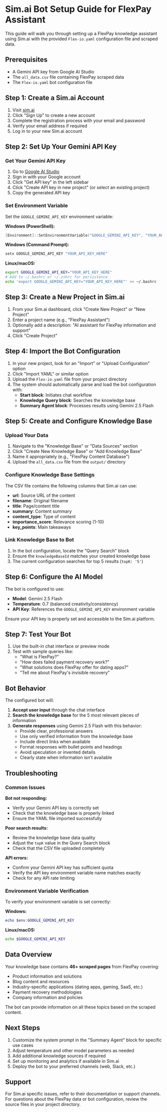 # Sim.ai Bot Setup Guide for FlexPay Assistant

This guide will walk you through setting up a FlexPay knowledge assistant using Sim.ai with the provided `Flex-io.yaml` configuration file and scraped data.

## Prerequisites

- A Gemini API key from Google AI Studio
- The `all_data.csv` file containing FlexPay scraped data
- The `Flex-io.yaml` bot configuration file

## Step 1: Create a Sim.ai Account

1. Visit [sim.ai](https://sim.ai)
2. Click "Sign Up" to create a new account
3. Complete the registration process with your email and password
4. Verify your email address if required
5. Log in to your new Sim.ai account

## Step 2: Set Up Your Gemini API Key

### Get Your Gemini API Key
1. Go to [Google AI Studio](https://aistudio.google.com/)
2. Sign in with your Google account
3. Click "Get API key" in the left sidebar
4. Click "Create API key in new project" (or select an existing project)
5. Copy the generated API key

### Set Environment Variable
Set the `GOOGLE_GEMINI_API_KEY` environment variable:

**Windows (PowerShell):**
```powershell
[Environment]::SetEnvironmentVariable("GOOGLE_GEMINI_API_KEY", "YOUR_API_KEY_HERE", "User")
```

**Windows (Command Prompt):**
```cmd
setx GOOGLE_GEMINI_API_KEY "YOUR_API_KEY_HERE"
```

**Linux/macOS:**
```bash
export GOOGLE_GEMINI_API_KEY="YOUR_API_KEY_HERE"
# Add to ~/.bashrc or ~/.zshrc for persistence
echo 'export GOOGLE_GEMINI_API_KEY="YOUR_API_KEY_HERE"' >> ~/.bashrc
```

## Step 3: Create a New Project in Sim.ai

1. From your Sim.ai dashboard, click "Create New Project" or "New Project"
2. Enter a project name (e.g., "FlexPay Assistant")
3. Optionally add a description: "AI assistant for FlexPay information and support"
4. Click "Create Project"

## Step 4: Import the Bot Configuration

1. In your new project, look for an "Import" or "Upload Configuration" option
2. Click "Import YAML" or similar option
3. Upload the `Flex-io.yaml` file from your project directory
4. The system should automatically parse and load the bot configuration with:
   - **Start block**: Initiates chat workflow
   - **Knowledge Query block**: Searches the knowledge base
   - **Summary Agent block**: Processes results using Gemini 2.5 Flash

## Step 5: Create and Configure Knowledge Base

### Upload Your Data
1. Navigate to the "Knowledge Base" or "Data Sources" section
2. Click "Create New Knowledge Base" or "Add Knowledge Base"
3. Name it appropriately (e.g., "FlexPay Content Database")
4. Upload the `all_data.csv` file from the `output/` directory

### Configure Knowledge Base Settings
The CSV file contains the following columns that Sim.ai can use:
- **url**: Source URL of the content
- **filename**: Original filename
- **title**: Page/content title
- **summary**: Content summary
- **content_type**: Type of content
- **importance_score**: Relevance scoring (1-10)
- **key_points**: Main takeaways

### Link Knowledge Base to Bot
1. In the bot configuration, locate the "Query Search" block
2. Ensure the `knowledgeBaseId` matches your created knowledge base
3. The current configuration searches for top 5 results (`topK: '5'`)

## Step 6: Configure the AI Model

The bot is configured to use:
- **Model**: Gemini 2.5 Flash
- **Temperature**: 0.7 (balanced creativity/consistency)
- **API Key**: References the `GOOGLE_GEMINI_API_KEY` environment variable

Ensure your API key is properly set and accessible to the Sim.ai platform.

## Step 7: Test Your Bot

1. Use the built-in chat interface or preview mode
2. Test with sample queries like:
   - "What is FlexPay?"
   - "How does failed payment recovery work?"
   - "What solutions does FlexPay offer for dating apps?"
   - "Tell me about FlexPay's invisible recovery"

## Bot Behavior

The configured bot will:

1. **Accept user input** through the chat interface
2. **Search the knowledge base** for the 5 most relevant pieces of information
3. **Generate responses** using Gemini 2.5 Flash with this behavior:
   - Provide clear, professional answers
   - Use only verified information from the knowledge base
   - Include direct links when available
   - Format responses with bullet points and headings
   - Avoid speculation or invented details
   - Clearly state when information isn't available

## Troubleshooting

### Common Issues

**Bot not responding:**
- Verify your Gemini API key is correctly set
- Check that the knowledge base is properly linked
- Ensure the YAML file imported successfully

**Poor search results:**
- Review the knowledge base data quality
- Adjust the `topK` value in the Query Search block
- Check that the CSV file uploaded completely

**API errors:**
- Confirm your Gemini API key has sufficient quota
- Verify the API key environment variable name matches exactly
- Check for any API rate limiting

### Environment Variable Verification

To verify your environment variable is set correctly:

**Windows:**
```powershell
echo $env:GOOGLE_GEMINI_API_KEY
```

**Linux/macOS:**
```bash
echo $GOOGLE_GEMINI_API_KEY
```

## Data Overview

Your knowledge base contains **46+ scraped pages** from FlexPay covering:
- Product information and solutions
- Blog content and resources
- Industry-specific applications (dating apps, gaming, SaaS, etc.)
- Payment recovery methodologies
- Company information and policies

The bot can provide information on all these topics based on the scraped content.

## Next Steps

1. Customize the system prompt in the "Summary Agent" block for specific use cases
2. Adjust temperature and other model parameters as needed
3. Add additional knowledge sources if required
4. Set up monitoring and analytics if available in Sim.ai
5. Deploy the bot to your preferred channels (web, Slack, etc.)

## Support

For Sim.ai specific issues, refer to their documentation or support channels. For questions about the FlexPay data or bot configuration, review the source files in your project directory.
